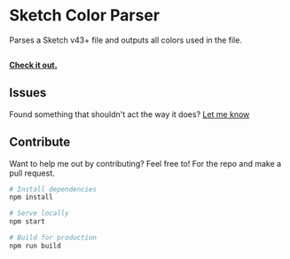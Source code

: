 # Sketch Color Parser
Parses a Sketch v43+ file and outputs all colors used in the file.

![]()

**[Check it out.](https://nilshoenson.github.io/sketch-color-parser/)**

## Issues

Found something that shouldn't act the way it does? [Let me know](https://github.com/nilshoenson/sketch-color-parser/issues)

## Contribute

Want to help me out by contributing? Feel free to! For the repo and make a pull request.

``` bash
# Install dependencies
npm install

# Serve locally
npm start

# Build for production
npm run build
```